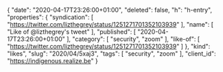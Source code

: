 {
  "date": "2020-04-17T23:26:00+01:00",
  "deleted": false,
  "h": "h-entry",
  "properties": {
    "syndication": [
      "https://twitter.com/lizthegrey/status/1251271701352103939"
    ],
    "name": [
      "Like of @lizthegrey's tweet"
    ],
    "published": [
      "2020-04-17T23:26:00+01:00"
    ],
    "category": [
      "security",
      "zoom"
    ],
    "like-of": [
      "https://twitter.com/lizthegrey/status/1251271701352103939"
    ]
  },
  "kind": "likes",
  "slug": "2020/04/5xaj3",
  "tags": [
    "security",
    "zoom"
  ],
  "client_id": "https://indigenous.realize.be"
}
